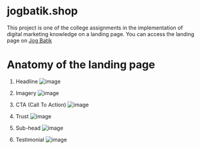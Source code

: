 # jogbatik.shop

This project is one of the college assignments in the implementation of digital marketing knowledge on a landing page. You can access the landing page on [Jog Batik](http://www.jogbatik.shop)

# Anatomy of the landing page

1. Headline
   ![image](https://github.com/RizkyGabS/jogbatik.github.io/assets/91860792/5ff95229-695c-4bbc-bcfc-ad1b2c952fbf)

3. Imagery
   ![image](https://github.com/RizkyGabS/jogbatik.github.io/assets/91860792/717a4368-e124-4db2-a0ef-afa5a422a158)

5. CTA (Call To Action)
   ![image](https://github.com/RizkyGabS/jogbatik.github.io/assets/91860792/79622481-4c13-41b6-a41a-b7e879d7a1f7)

7. Trust
   ![image](https://github.com/RizkyGabS/jogbatik.github.io/assets/91860792/71a4884f-dc6f-445c-ae91-cc3ce0236fc6)

9. Sub-head
    ![image](https://github.com/RizkyGabS/jogbatik.github.io/assets/91860792/89ebbb3d-e2fa-48ab-bd49-19556acf45d9)

11. Testimonial
    ![image](https://github.com/RizkyGabS/jogbatik.github.io/assets/91860792/071bfb98-ba9a-4043-a37a-b10e7d2bd2d7)
